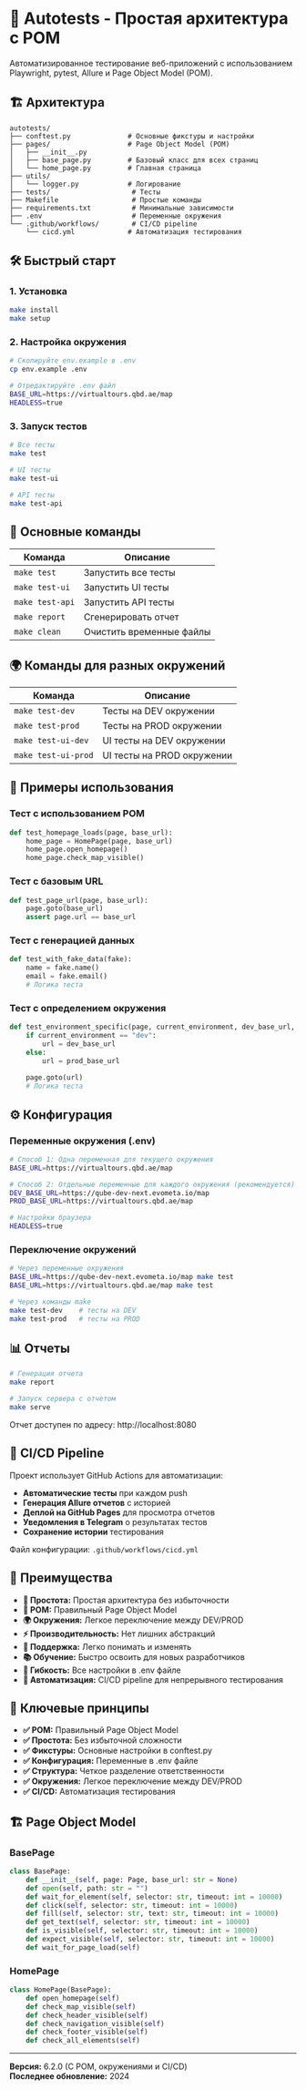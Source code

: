 # 🚀 Autotests - Простая архитектура с POM

Автоматизированное тестирование веб-приложений с использованием Playwright, pytest, Allure и Page Object Model (POM).

## 🏗️ Архитектура

```
autotests/
├── conftest.py              # Основные фикстуры и настройки
├── pages/                   # Page Object Model (POM)
│   ├── __init__.py
│   ├── base_page.py         # Базовый класс для всех страниц
│   └── home_page.py         # Главная страница
├── utils/
│   └── logger.py            # Логирование
├── tests/                    # Тесты
├── Makefile                  # Простые команды
├── requirements.txt          # Минимальные зависимости
├── .env                      # Переменные окружения
└── .github/workflows/        # CI/CD pipeline
    └── cicd.yml             # Автоматизация тестирования
```

## 🛠️ Быстрый старт

### 1. Установка
```bash
make install
make setup
```

### 2. Настройка окружения
```bash
# Скопируйте env.example в .env
cp env.example .env

# Отредактируйте .env файл
BASE_URL=https://virtualtours.qbd.ae/map
HEADLESS=true
```

### 3. Запуск тестов
```bash
# Все тесты
make test

# UI тесты
make test-ui

# API тесты
make test-api
```

## 🔧 Основные команды

| Команда | Описание |
|---------|----------|
| `make test` | Запустить все тесты |
| `make test-ui` | Запустить UI тесты |
| `make test-api` | Запустить API тесты |
| `make report` | Сгенерировать отчет |
| `make clean` | Очистить временные файлы |

## 🌍 Команды для разных окружений

| Команда | Описание |
|---------|----------|
| `make test-dev` | Тесты на DEV окружении |
| `make test-prod` | Тесты на PROD окружении |
| `make test-ui-dev` | UI тесты на DEV окружении |
| `make test-ui-prod` | UI тесты на PROD окружении |

## 📝 Примеры использования

### Тест с использованием POM
```python
def test_homepage_loads(page, base_url):
    home_page = HomePage(page, base_url)
    home_page.open_homepage()
    home_page.check_map_visible()
```

### Тест с базовым URL
```python
def test_page_url(page, base_url):
    page.goto(base_url)
    assert page.url == base_url
```

### Тест с генерацией данных
```python
def test_with_fake_data(fake):
    name = fake.name()
    email = fake.email()
    # Логика теста
```

### Тест с определением окружения
```python
def test_environment_specific(page, current_environment, dev_base_url, prod_base_url):
    if current_environment == "dev":
        url = dev_base_url
    else:
        url = prod_base_url
    
    page.goto(url)
    # Логика теста
```

## ⚙️ Конфигурация

### Переменные окружения (.env)
```bash
# Способ 1: Одна переменная для текущего окружения
BASE_URL=https://virtualtours.qbd.ae/map

# Способ 2: Отдельные переменные для каждого окружения (рекомендуется)
DEV_BASE_URL=https://qube-dev-next.evometa.io/map
PROD_BASE_URL=https://virtualtours.qbd.ae/map

# Настройки браузера
HEADLESS=true
```

### Переключение окружений
```bash
# Через переменные окружения
BASE_URL=https://qube-dev-next.evometa.io/map make test
BASE_URL=https://virtualtours.qbd.ae/map make test

# Через команды make
make test-dev    # тесты на DEV
make test-prod   # тесты на PROD
```

## 📊 Отчеты

```bash
# Генерация отчета
make report

# Запуск сервера с отчетом
make serve
```

Отчет доступен по адресу: http://localhost:8080

## 🚀 CI/CD Pipeline

Проект использует GitHub Actions для автоматизации:

- **Автоматические тесты** при каждом push
- **Генерация Allure отчетов** с историей
- **Деплой на GitHub Pages** для просмотра отчетов
- **Уведомления в Telegram** о результатах тестов
- **Сохранение истории** тестирования

Файл конфигурации: `.github/workflows/cicd.yml`

## 🎉 Преимущества

- **🚀 Простота:** Простая архитектура без избыточности
- **📱 POM:** Правильный Page Object Model
- **🌍 Окружения:** Легкое переключение между DEV/PROD
- **⚡ Производительность:** Нет лишних абстракций
- **🧹 Поддержка:** Легко понимать и изменять
- **📚 Обучение:** Быстро освоить для новых разработчиков
- **🔧 Гибкость:** Все настройки в .env файле
- **🤖 Автоматизация:** CI/CD pipeline для непрерывного тестирования

## 🎯 Ключевые принципы

- **✅ POM:** Правильный Page Object Model
- **✅ Простота:** Без избыточной сложности
- **✅ Фикстуры:** Основные настройки в conftest.py
- **✅ Конфигурация:** Переменные в .env файле
- **✅ Структура:** Четкое разделение ответственности
- **✅ Окружения:** Легкое переключение между DEV/PROD
- **✅ CI/CD:** Автоматизация тестирования

## 🏗️ Page Object Model

### BasePage
```python
class BasePage:
    def __init__(self, page: Page, base_url: str = None)
    def open(self, path: str = "")
    def wait_for_element(self, selector: str, timeout: int = 10000)
    def click(self, selector: str, timeout: int = 10000)
    def fill(self, selector: str, text: str, timeout: int = 10000)
    def get_text(self, selector: str, timeout: int = 10000)
    def is_visible(self, selector: str, timeout: int = 10000)
    def expect_visible(self, selector: str, timeout: int = 10000)
    def wait_for_page_load(self)
```

### HomePage
```python
class HomePage(BasePage):
    def open_homepage(self)
    def check_map_visible(self)
    def check_header_visible(self)
    def check_navigation_visible(self)
    def check_footer_visible(self)
    def check_all_elements(self)
```

---

**Версия:** 6.2.0 (С POM, окружениями и CI/CD)  
**Последнее обновление:** 2024

